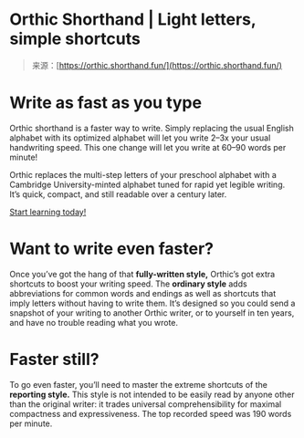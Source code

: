 <!--yml
category: 未分类
date: 2024-05-27 14:56:26
-->

# Orthic Shorthand | Light letters, simple shortcuts

> 来源：[https://orthic.shorthand.fun/](https://orthic.shorthand.fun/)

# Write as fast as you type

Orthic shorthand is a faster way to write. Simply replacing the usual English alphabet with its optimized alphabet will let you write 2–3x your usual handwriting speed. This one change will let you write at 60–90 words per minute!

Orthic replaces the multi-step letters of your preschool alphabet with a Cambridge University-minted alphabet tuned for rapid yet legible writing. It’s quick, compact, and still readable over a century later.

[Start learning today!](/manual)

# Want to write even faster?

Once you’ve got the hang of that **fully-written style,** Orthic’s got extra shortcuts to boost your writing speed. The **ordinary style** adds abbreviations for common words and endings as well as shortcuts that imply letters without having to write them. It’s designed so you could send a snapshot of your writing to another Orthic writer, or to yourself in ten years, and have no trouble reading what you wrote.

# Faster still?

To go even faster, you’ll need to master the extreme shortcuts of the **reporting style.** This style is not intended to be easily read by anyone other than the original writer: it trades universal comprehensibility for maximal compactness and expressiveness. The top recorded speed was 190 words per minute.